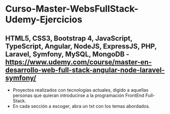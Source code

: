 # Curso-Master-WebsFullStack-Udemy-Ejercicios
## HTML5, CSS3, Bootstrap 4, JavaScript, TypeScript, Angular, NodeJS, ExpressJS, PHP, Laravel, Symfony, MySQL, MongoDB - https://www.udemy.com/course/master-en-desarrollo-web-full-stack-angular-node-laravel-symfony/

- Proyectos realizados con tecnologías actuales, digido a aquellas personas que quieran introducirse a la programación FrontEnd Full-Stack.
- En cada sección a escoger, abra un txt con los temas abordados.